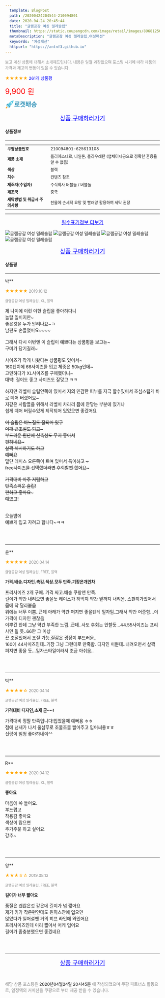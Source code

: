 ```yaml
---
  template: BlogPost
  path: /20200424204544-210094801
  date: 2020-04-24 20:45:44
  title: "글램공감 여성 밀레슬립"
  thumbnail: https://static.coupangcdn.com/image/retail/images/89681250591965-9f7b0d73-36a7-413e-8d00-3d5bd7769c37.jpg
  metaDescription: "글램공감 여성 밀레슬립,여성패션"
  keywords: "여성패션"
  httpurl: "https://antnf3.github.io"
---
```

  
<span style="color: #888;font-size:0.8rem">보고 계신 상품에 대해서 소개해드립니다.
내용은 일절 과장없으며 포스팅 시기에 따라 제품의 가격과 재고의 변동이 있을 수 있습니다.</span>
  
<span style="color: orange;">★★★★★</span> <span style="color: blue;font-size: 0.85rem;">261개 상품평</span>

<span style="font-size: 0.9rem"></span> 

<span style="color: red;font-size: 1.5rem;">9,900 원</span>

![로켓배송](/assets/rocket_logo.png)

<p align="center"><a href="http://me2.do/5PitYm9E" style="font-size: 1.2rem; color: blue;">상품 구매하러가기</a></p>

#### 상품정보

---

|                  |                       |
| ---------------- | --------------------- |
| **<span style="font-size:0.8rem;">쿠팡상품번호</span>** | <span style="font-size:0.8rem;">210094801-625613108</span> |
| **<span style="font-size:0.8rem;">제품 소재</span>**    | <span style="font-size:0.8rem;">폴리에스테르, 나일론, 폴리우레탄 (업체미제공으로 정확한 혼용율 알 수 없음)		</span>        |
| **<span style="font-size:0.8rem;">색상</span>**    | <span style="font-size:0.8rem;">블랙</span>        |
| **<span style="font-size:0.8rem;">치수</span>**    | <span style="font-size:0.8rem;">컨텐츠 참조</span>        |
| **<span style="font-size:0.8rem;">제조자(수입자)</span>**    | <span style="font-size:0.8rem;">주식회사 버블돌 / 버블돌</span>        |
| **<span style="font-size:0.8rem;">제조국</span>**    | <span style="font-size:0.8rem;">중국</span>        |
| **<span style="font-size:0.8rem;">세탁방법 및 취급시 주의사항</span>**    | <span style="font-size:0.8rem;">찬물에 손세탁 요망 및 빨래망 활용하여 세탁 권장</span>        |




---

<p align="center"><a href="http://me2.do/5PitYm9E" style="font-size: 1rem; color: blue;">필수표기정보 더보기</a></p>

![글램공감 여성 밀레슬립](http://thumbnail8.coupangcdn.com/thumbnails/remote/q89/image/product/content/vendorItem/2019/09/23/625613108/40d09f0d-5417-4f95-b1f1-7d9fdf06f23f.jpg)
![글램공감 여성 밀레슬립](http://thumbnail9.coupangcdn.com/thumbnails/remote/q89/image/retail/images/89698842140179-d00d8b12-1949-460f-beb1-a46225f9f229.jpg)
![글램공감 여성 밀레슬립](http://thumbnail10.coupangcdn.com/thumbnails/remote/q89/image/retail/images/94315698687450-8d2f6096-8433-4f5e-9f81-ac4511e7c93b.jpg)
![글램공감 여성 밀레슬립](http://thumbnail6.coupangcdn.com/thumbnails/remote/q89/image/retail/images/89698836326862-cfa53048-2252-4f19-8cc4-1730d34de297.jpg)

<p align="center"><a href="http://me2.do/5PitYm9E" style="font-size: 1.2rem; color: blue;">상품 구매하러가기</a></p>

#### 상품평
  
---
  
박**
    
<span style="color: orange;">★★★★★</span> <span style="font-size:0.8rem;color: #888;">2019.10.12</span>
    
<span style="color: #888;font-size:0.7rem">글램공감 여성 밀레슬립, XL, 블랙</span>
    

    
<span style="font-size: 0.9rem;">제 나이에 이런 야한 슬립을 좋아하다니<br/>놀랄 일이지만~<br/>좋은것을 누가 말리나요~ㅋ<br/>남편도 손들었어요~~~~<br/><br/>그래서 다시 이번엔 이 슬립이 예쁘다는 상품평을 보고는~<br/>구미가 당기길래~<br/><br/>사이즈가 작게 나왔다는 상품평도 있어서~<br/>160센치에 66사이즈를 입고 체중은 50kg인데~<br/>고민하다가 XL사이즈를 구매했더니~<br/>대박! 길이도 좋고 사이즈도 잘맞고 ㅋㅋ<br/><br/>하지만 라벨이 슬립안쪽에 있어서 저의 민감한 피부를 자극 할수있어서 조심스럽게 바로 떼어 버렸어요~<br/>저같은 사람들을 위해서 라벨이 차라리 몸에 안닿는 부분에 있거나 <br/>쉽게 떼어 버릴수있게 제작되어 있었으면 좋겠어요~~<br/><br/>이 슬립은 바느질도 잘되어 있구<br/>어깨 끈조절도 되고~<br/>부드러운 원단에 신축성도 무지 좋아서<br/>편하네요~<br/>살짝 섹시하기도 하고<br/>예뻐요~~<br/>밑단 레이스 오른쪽이 트여 있어서 특이하고 ~~~<br/>free사이즈를 선택했더라면 후회할뻔 했어요~<br/><br/>가격대비 아주 저렴하고<br/>만족스러운 슬립!<br/>편하고 좋아요~~~<br/>예쁘고!<br/><br/><br/>오늘밤에 <br/>예쁘게 입고 자려고 합니다~ㅋㅋ</span>
    
<br>
<br>

---
  
윤**
    
<span style="color: orange;">★★★★★</span> <span style="font-size:0.8rem;color: #888;">2020.04.14</span>
    
<span style="color: #888;font-size:0.7rem">글램공감 여성 밀레슬립, FREE, 블랙</span>
    
<span style="font-size:0.85rem">**가격.배송.디자인.촉감.색상.모두 만족.기장은개인차**</span>
    
<span style="font-size: 0.9rem;">프리사이즈 2개 구매. 가격 싸고.배송 쿠팡맨 만족.<br/>길이가 약간 내려오면 좋을듯 레이스가 허벅지 약간 밑까지 내려옴. 스판끼가있어서 몸에 착 달라붙음<br/>위에는 너무 이쁨..근데 아래가 약간 퍼지면 좋을텐테 일자임.그래서 약간 어중함...이 가격에 디자인 괜찮음<br/>이뿌긴 한데 그냥 약간 부족한 느낌..근데..사도 후회는 안할듯...44.55사이즈는 프리사면 될 듯..66만 그 이상<br/>끈 조절있어서 조절 가능.질감은 굉장이 부드러움..<br/>160에 44사이즈인데..기장 그냥 그런데로 만족함. 디자인 이뿐데..내려오면서 살짝 퍼지면 좋을 듯...일자스타일이라서 조금 아쉬움..</span>
    
<br>
<br>

---
  
박**
    
<span style="color: orange;">★★★★☆</span> <span style="font-size:0.8rem;color: #888;">2020.04.14</span>
    
<span style="color: #888;font-size:0.7rem">글램공감 여성 밀레슬립, FREE, 블랙</span>
    
<span style="font-size:0.85rem">**가격대비 디자인,소재 굳~~!**</span>
    
<span style="font-size: 0.9rem;">가격대비 정말 만족입니다!입었을때 예뻐용 ㅎㅎ<br/>첨에 냄새가 나서 울샴푸로 조물조물 빨아주고 입어써용ㅎㅎ<br/>신랑이 엄청 좋아하네여^^</span>
    
<br>
<br>

---
  
R**
    
<span style="color: orange;">★★★★★</span> <span style="font-size:0.8rem;color: #888;">2020.04.12</span>
    
<span style="color: #888;font-size:0.7rem">글램공감 여성 밀레슬립, XL, 블랙</span>
    
<span style="font-size:0.85rem">**좋아요**</span>
    
<span style="font-size: 0.9rem;">마음에  쏙 들어요.<br/>부드럽고 <br/>착용감 좋아요<br/>색상이 많으면<br/>추가주문 하고 싶어요.<br/>강추~</span>
    
<br>
<br>

---
  
양**
    
<span style="color: orange;">★★★☆☆</span> <span style="font-size:0.8rem;color: #888;">2019.08.13</span>
    
<span style="color: #888;font-size:0.7rem">글램공감 여성 밀레슬립, FREE, 블랙</span>
    
<span style="font-size:0.85rem">**길이가 너무 짧아요**</span>
    
<span style="font-size: 0.9rem;">품질은 괜찮은것 같은데 길이가 넘 짧아요<br/>제가 키가 작은편인데도 원피스안에 입으면<br/>앉았다가 일어설땐 거의 히프 라인에 와있어요<br/>프리사이즈인데 이리 짧아서 어케 입어요<br/>길이가 좀충분했으면 좋겠네요</span>
    
<br>
<br>


  
---
  
<p align="center"><a href="http://me2.do/5PitYm9E" style="font-size: 1.2rem; color: blue;">상품 구매하러가기</a></p>
  
<br>
  
<span style="font-size: 0.85rem; color: #888;">해당 상품 포스팅은 <span style="color: #000;"> 2020년04월24일 20시45분 </span> 에 작성되었으며 쿠팡 파트너스 활동으로, 일정액의 커미션을 쿠팡으로 부터 제공 받을 수 있습니다.</span>